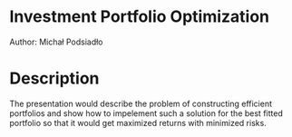 # Investment Portfolio Optimization

Author: Michał	Podsiadło

# Description

The presentation would describe the problem of constructing efficient portfolios and show how to impelement such a solution for the best fitted portfolio so that it would get maximized returns with minimized risks. 

